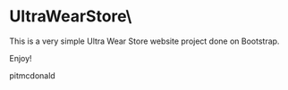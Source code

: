 # UltraWearStore\

This is a very simple Ultra Wear Store website project done on Bootstrap.

Enjoy!

pitmcdonald

